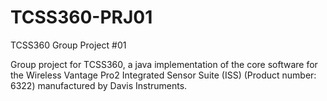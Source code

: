 # TCSS360-PRJ01
TCSS360 Group Project #01

Group project for TCSS360, a java implementation of the core software for the Wireless Vantage Pro2 Integrated Sensor Suite (ISS)
(Product number: 6322) manufactured by Davis Instruments. 
